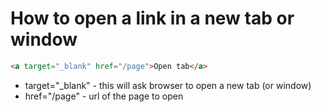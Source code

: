 # How to open a link in a new tab or window

```html
<a target="_blank" href="/page">Open tab</a>
```

- target="\_blank" - this will ask browser to open a new tab (or window)
- href="/page" - url of the page to open
